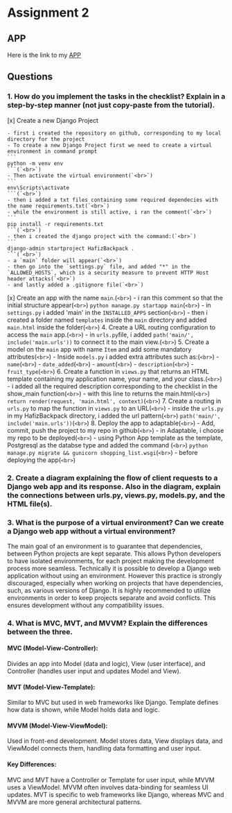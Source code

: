 # Assignment 2

## APP
Here is the link to my [APP](https://hafizbackpack.adaptable.app/main/)

## Questions
### 1. How do you implement the tasks in the checklist? Explain in a step-by-step manner (not just copy-paste from the tutorial).

[x] Create a new Django Project

    - first i created the repository on github, corresponding to my local directory for the project
    - To create a new Django Project first we need to create a virtual environment in command prompt
    ```
    python -m venv env
    ```(`<br>`)
    - Then activate the virtual environment(`<br>`)
    ```
    env\Scripts\activate
    ```(`<br>`)
    - then i added a txt files containing some required dependecies with the name requirements.txt(`<br>`)
    - while the environment is still active, i ran the comment(`<br>`)
    ```
    pip install -r requirements.txt
    ```(`<br>`)
    - then i created the django project with the command:(`<br>`)
    ```
    django-admin startproject HafizBackpack .
    ```(`<br>`)
    - a `main` folder will appear(`<br>`)
    - then go into the `settings.py` file, and added "*" in the `ALLOWED_HOSTS`, which is a security measure to prevent HTTP Host header attacks(`<br>`)
    - and lastly added a .gitignore file(`<br>`)
[x] Create an app with the name `main`.(`<br>`)
    - i ran this comment so that the initial structure appear(`<br>`)
    ```
    python manage.py startapp main
    ```(`<br>`)
    - in `settings.py` i added 'main' in the `INSTALLED_APPS` section(`<br>`)
    - then i created a folder named `templates` inside the `main` directory and added `main.html` inside the folder(`<br>`)
4. Create a URL routing configuration to access the `main` app.(`<br>`)
    - in `urls.py`file, i added `path('main/', include('main.urls'))` to connect it to the main view.(`<br>`)
5. Create a model on the `main` app with name `Item` and add some mandatory attributes(`<br>`)
    - Inside `models.py` i added extra attributes such as:(`<br>`)
        - `name`(`<br>`)
        - `date_added`(`<br>`)
        - `amount`(`<br>`)
        - `description`(`<br>`)
        - `fruit_type`(`<br>`)
6. Create a function in `views.py` that returns an HTML template containing my application name, your name, and your class.(`<br>`)
    - i added all the required description corresponding to the checklist in the show_main function(`<br>`)
    - with this line to returns the main.html(`<br>`)
    ```
    return render(request, 'main.html', context)
    ```(`<br>`)
7. Create a routing in `urls.py` to map the function in `views.py` to an URL(`<br>`)
    - inside the `urls.py` in my HafizBackpack directory, i added the url pattern(`<br>`)
    ```
    path('main/', include('main.urls'))
    ```(`<br>`)
8. Deploy the app to adaptable(`<br>`)
    - Add, commit, push the project to my repo in github(`<br>`)
    - in Adaptable, i choose my repo to be deployed(`<br>`)
    - using Python App template as the template, Postgresql as the databse type and added the command (`<br>`)
    ```
    python manage.py migrate && gunicorn shopping_list.wsgi
    ```(`<br>`)
    - before deploying the app(`<br>`)
### 2. Create a diagram explaining the flow of client requests to a Django web app and its response. Also in the diagram, explain the connections between urls.py, views.py, models.py, and the HTML file(s).


### 3. What is the purpose of a virtual environment? Can we create a Django web app without a virtual environment?
  The main goal of an environment is to guarantee that dependencies, between Python projects are kept separate. This allows Python developers to have isolated environments, for each project making the development process more seamless. Technically it is possible to develop a Django web application without using an environment. However this practice is strongly discouraged, especially when working on projects that have dependencies, such, as various versions of Django. It is highly recommended to utilize environments in order to keep projects separate and avoid conflicts. This ensures development without any compatibility issues.
  
### 4. What is MVC, MVT, and MVVM? Explain the differences between the three.
#### MVC (Model-View-Controller):
Divides an app into Model (data and logic), View (user interface), and Controller (handles user input and updates Model and View).

#### MVT (Model-View-Template):
Similar to MVC but used in web frameworks like Django.
Template defines how data is shown, while Model holds data and logic.

#### MVVM (Model-View-ViewModel):
Used in front-end development.
Model stores data, View displays data, and ViewModel connects them, handling data formatting and user input.

#### Key Differences:
MVC and MVT have a Controller or Template for user input, while MVVM uses a ViewModel.
MVVM often involves data-binding for seamless UI updates.
MVT is specific to web frameworks like Django, whereas MVC and MVVM are more general architectural patterns.
